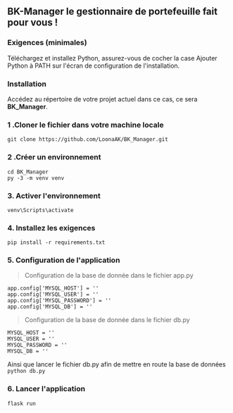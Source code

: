 ## BK-Manager le gestionnaire de portefeuille fait pour vous !

### Exigences (minimales)

Téléchargez et installez Python,  assurez-vous de cocher la case Ajouter Python à PATH sur l'écran de configuration de l'installation. </p>

 
### Installation
Accédez au répertoire de votre projet actuel dans ce cas, ce sera **BK_Manager**. <br>

### 1 .Cloner le fichier dans votre machine locale
```
git clone https://github.com/LoonaAK/BK_Manager.git
```
          
### 2 .Créer un environnement
          
```
cd BK_Manager
py -3 -m venv venv
```

### 3. Activer l'environnement

```venv\Scripts\activate```

### 4. Installez les exigences

```pip install -r requirements.txt```
  
### 5. Configuration de l'application

> Configuration de la base de donnée dans le fichier app.py
```
app.config['MYSQL_HOST'] = ''
app.config['MYSQL_USER'] = ''
app.config['MYSQL_PASSWORD'] = ''
app.config['MYSQL_DB'] = ''
```

> Configuration de la base de donnée dans le fichier db.py
```
MYSQL_HOST = ''
MYSQL_USER = ''
MYSQL_PASSWORD = ''
MYSQL_DB = ''
```

Ainsi que lancer le fichier db.py afin de mettre en route la base de données
```python db.py```


### 6. Lancer l'application

```
flask run
```